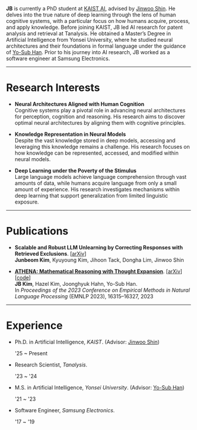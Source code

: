 **JB** is currently a PhD student at [KAIST AI](https://gsai.kaist.ac.kr/), advised by [Jinwoo Shin](https://alinlab.kaist.ac.kr/shin.html). He delves into the true nature of deep learning through the lens of human cognitive systems, with a particular focus on how humans acquire, process, and apply knowledge. Before joining KAIST, JB led AI research for patent analysis and retrieval at Tanalysis. He obtained a Master’s Degree in Artificial Intelligence from Yonsei University, where he studied neural architectures and their foundations in formal language under the guidance of [Yo-Sub Han](https://toc.yonsei.ac.kr/~emmous/). Prior to his journey into AI research, JB worked as a software engineer at Samsung Electronics.

---

# Research Interests

- **Neural Architectures Aligned with Human Cognition** \
Cognitive systems play a pivotal role in advancing neural architectures for perception, cognition and reasoning. His research aims to discover optimal neural architectures by aligning them with cognitive principles.

- **Knowledge Representation in Neural Models** \
Despite the vast knowledge stored in deep models, accessing and leveraging this knowledge remains a challenge. His research focuses on how knowledge can be represented, accessed, and modified within neural models.

- **Deep Learning under the Poverty of the Stimulus** \
Large language models achieve language comprehension through vast amounts of data, while humans acquire language from only a small amount of experience. His research investigates mechanisms within deep learning that support generalization from limited linguistic exposure.

---

# Publications

- **Scalable and Robust LLM Unlearning by Correcting Responses with Retrieved Exclusions**. [[arXiv](https://arxiv.org/abs/2509.25973)] \
**Junbeom Kim**, Kyuyoung Kim, Jihoon Tack, Dongha Lim, Jinwoo Shin


- [**ATHENA: Mathematical Reasoning with Thought Expansion**](https://aclanthology.org/2023.emnlp-main.1014/). [[arXiv](https://arxiv.org/abs/2311.01036)] [[code](https://github.com/the-jb/athena-math)] \
**JB Kim**, Hazel Kim, Joonghyuk Hahn, Yo-Sub Han. \
In *Proceedings of the 2023 Conference on Empirical Methods in Natural Language Processing* (EMNLP 2023), 16315–16327, 2023

---

# Experience

- Ph.D. in Artificial Intelligence, *KAIST*. (Advisor: [Jinwoo Shin](https://alinlab.kaist.ac.kr/shin.html))
  <p class="date" style="display: inline; white-space: nowrap;">'25 ~ Present</p>

- Research Scientist, *Tanalysis*.
  <p class="date" style="display: inline; white-space: nowrap;">'23 ~ '24</p>

- M.S. in Artificial Intelligence, *Yonsei University*. (Advisor: [Yo-Sub Han](https://toc.yonsei.ac.kr/~emmous/))
  <p class="date" style="display: inline; white-space: nowrap;">'21 ~ '23</p>

- Software Engineer, *Samsung Electronics*.
  <p class="date" style="display: inline; white-space: nowrap;">'17 ~ '19</p>
